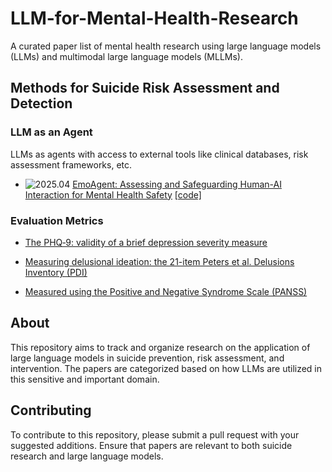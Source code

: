 # LLM-for-Mental-Health-Research

A curated paper list of mental health research using large language models (LLMs) and multimodal large language models (MLLMs).

## Methods for Suicide Risk Assessment and Detection

<!-- ### As an Information/Feature Provider, Data Generator, and Analyzer

LLMs can serve as knowledge providers, expert systems, and data generators for suicide risk assessment and research.

- ![2023.06](https://img.shields.io/badge/2023.06-blue) [Example Paper Title 1](https://example.com/paper1) [[paper]](https://example.com/paper1.pdf)
- ![2023.09](https://img.shields.io/badge/2023.09-blue) [Example Paper Title 2](https://example.com/paper2) [[paper]](https://example.com/paper2.pdf) -->

### LLM as an Agent

LLMs as agents with access to external tools like clinical databases, risk assessment frameworks, etc.

- ![2025.04](https://img.shields.io/badge/2025.04-blue) [EmoAgent: Assessing and Safeguarding Human-AI Interaction for Mental Health Safety](https://arxiv.org/pdf/2504.09689) [[code]](https://github.com/1akaman/EmoAgent)
<!-- - ![2023.10](https://img.shields.io/badge/2023.10-blue) [Example Paper Title 4](https://example.com/paper4) [[paper]](https://example.com/paper4.pdf) -->


### Evaluation Metrics
- [The PHQ‐9: validity of a brief depression severity measure](https://onlinelibrary.wiley.com/doi/pdf/10.1046/j.1525-1497.2001.016009606.x)

- [Measuring delusional ideation: the 21-item Peters et al. Delusions Inventory (PDI)](https://academic.oup.com/schizophreniabulletin/article-abstract/30/4/1005/1930847)

- [Measured using the Positive and Negative Syndrome Scale (PANSS)](https://academic.oup.com/schizophreniabulletin/article/13/2/261/1919795)


<!-- ### As a Decision Maker/Explainer

LLMs directly making assessments or providing explanations for suicide risk factors.

- ![2023.08](https://img.shields.io/badge/2023.08-blue) [Example Paper Title 5](https://example.com/paper5) [[paper]](https://example.com/paper5.pdf)
- ![2024.01](https://img.shields.io/badge/2024.01-blue) [Example Paper Title 6](https://example.com/paper6) [[paper]](https://example.com/paper6.pdf) -->
<!-- 
## Intervention and Support Systems

Research on using LLMs for suicide intervention, support, and prevention.

- ![2023.07](https://img.shields.io/badge/2023.07-blue) [Example Paper Title 7](https://example.com/paper7) [[paper]](https://example.com/paper7.pdf)
- ![2024.02](https://img.shields.io/badge/2024.02-blue) [Example Paper Title 8](https://example.com/paper8) [[paper]](https://example.com/paper8.pdf)

## Ethical Considerations and Safeguards

Research on ethical implications, safety measures, and responsible use of LLMs in suicide-related contexts.

- ![2023.11](https://img.shields.io/badge/2023.11-blue) [Example Paper Title 9](https://example.com/paper9) [[paper]](https://example.com/paper9.pdf)
- ![2024.03](https://img.shields.io/badge/2024.03-blue) [Example Paper Title 10](https://example.com/paper10) [[paper]](https://example.com/paper10.pdf)

## Tutorials & Surveys & Position Papers

- ![2023.12](https://img.shields.io/badge/2023.12-blue) [Example Survey Title](https://example.com/survey1) [[paper]](https://example.com/survey1.pdf)
- ![2024.04](https://img.shields.io/badge/2024.04-blue) [Example Tutorial Title](https://example.com/tutorial1) [[paper]](https://example.com/tutorial1.pdf) [[slides]](https://example.com/slides1.pdf)

## Resources

- [Dataset Name 1](https://example.com/dataset1): Description of the dataset focused on suicide-related content analysis using LLMs.
- [Dataset Name 2](https://example.com/dataset2): Description of another relevant dataset. -->

## About

This repository aims to track and organize research on the application of large language models in suicide prevention, risk assessment, and intervention. The papers are categorized based on how LLMs are utilized in this sensitive and important domain.

## Contributing

To contribute to this repository, please submit a pull request with your suggested additions. Ensure that papers are relevant to both suicide research and large language models.
